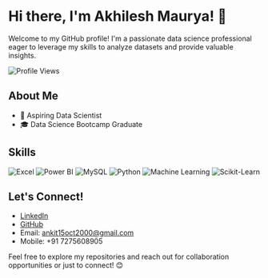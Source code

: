 # Hi there, I'm Akhilesh Maurya! 👋

Welcome to my GitHub profile! I'm a passionate data science professional eager to leverage my skills to analyze datasets and provide valuable insights.

![Profile Views](https://komarev.com/ghpvc/?username=AkhileshMauryaa&color=blue)

## About Me

- 💼 Aspiring Data Scientist
- 🎓 Data Science Bootcamp Graduate

## Skills

![Excel](https://img.shields.io/badge/-Excel-217346?style=for-the-badge&logo=microsoft-excel&logoColor=white)
![Power BI](https://img.shields.io/badge/-Power%20BI-F2C811?style=for-the-badge&logo=power-bi&logoColor=black)
![MySQL](https://img.shields.io/badge/-MySQL-4479A1?style=for-the-badge&logo=mysql&logoColor=white)
![Python](https://img.shields.io/badge/-Python-3776AB?style=for-the-badge&logo=python&logoColor=white)
![Machine Learning](https://img.shields.io/badge/-Machine%20Learning-0078D4?style=for-the-badge&logo=machine-learning&logoColor=white)
![Scikit-Learn](https://img.shields.io/badge/-Scikit--Learn-F7931E?style=for-the-badge&logo=scikit-learn&logoColor=white)

## Let's Connect!

- [LinkedIn](https://www.linkedin.com/in/akhilesh-mauryaa)
- [GitHub](https://github.com/AkhileshMauryaa)
- Email: ankit15oct2000@gmail.com
- Mobile: +91 7275608905

Feel free to explore my repositories and reach out for collaboration opportunities or just to connect! 😊
